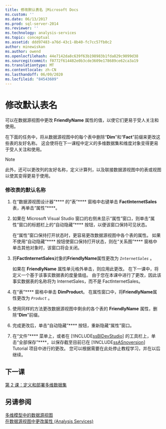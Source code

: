 ```yaml
---
title: 修改默认表名 |Microsoft Docs
ms.custom: ''
ms.date: 06/13/2017
ms.prod: sql-server-2014
ms.reviewer: ''
ms.technology: analysis-services
ms.topic: conceptual
ms.assetid: ddd97483-a76d-43c1-8b40-fc7cc57fb0c2
author: minewiskan
ms.author: owend
ms.openlocfilehash: 44e7142da8c639f63b198983b1fda829c9099d38
ms.sourcegitcommit: f0772f614482e0b3cde3609e178689ce62ca3a19
ms.translationtype: MT
ms.contentlocale: zh-CN
ms.lasthandoff: 06/09/2020
ms.locfileid: "84543609"
---
```

# <a name="modifying-default-table-names"></a>修改默认表名
  可以在数据源视图中更改 **FriendlyName** 属性的值，以使它们更易于受人关注和使用。  
  
 在下面的任务中，将从数据源视图中的每个表中删除“**Dim**”和“**Fact**”前缀来更改这些表的友好名称。 这会使将在下一课程中定义的多维数据集和维度对象变得更易于受人关注和使用。  
  
> [!NOTE]  
>  此外，还可以更改列的友好名称，定义计算列，以及联接数据源视图中的表或视图以使其变得更易于使用。  
  
### <a name="to-modify-the-default-name-of-a-table"></a>修改表的默认名称  
  
1.  在“数据源视图设计器”**** 的“表”**** 窗格中右键单击 **FactInternetSales** 表，再单击“属性”****。  
  
2.  如果在 Microsoft Visual Studio 窗口的右侧未显示“属性”窗口，则单击“属性”窗口的标题栏上的“自动隐藏”**** 按钮，以便该窗口保持可见状态。  
  
     在“属性”窗口保持打开状态时，更容易更改数据源视图中各个表的属性。 如果不使用“自动隐藏”**** 按钮使窗口保持打开状态，则在“关系图”**** 窗格中单击其他对象时，该窗口将会关闭。  
  
3.  将**FactInternetSales**对象的**FriendlyName**属性更改为 *`InternetSales`* 。  
  
     如果在 **FriendlyName** 属性单元格外单击，则应用此更改。 在下一课中，将定义一个基于该事实数据表的度量值组。 由于您在本课中进行了更改，因此该事实数据表的名称将为 InternetSales，而不是 FactInternetSales。  
  
4.  在“表”**** 窗格中单击 **DimProduct**。 在属性窗口中，将**FriendlyName**属性更改为 *`Product`* 。  
  
5.  使用同样的方法更改数据源视图中剩余的各个表的 **FriendlyName** 属性，删除“**Dim**”前缀。  
  
6.  完成更改后，单击“自动隐藏”**** 按钮，重新隐藏“属性”窗口。  
  
7.  在“文件”**** 菜单上，或者在 [!INCLUDE[ssBIDevStudio](../includes/ssbidevstudio-md.md)] 的工具栏上，单击“全部保存”****，以保存截至目前已在 [!INCLUDE[ssASnoversion](../includes/ssasnoversion-md.md)] Tutorial 项目中进行的更改。 您可以根据需要在此处停止教程学习，并在以后继续。  
  
## <a name="next-lesson"></a>下一课  
 [第 2 课：定义和部署多维数据集](lesson-2-defining-and-deploying-a-cube.md)  
  
## <a name="see-also"></a>另请参阅  
 [多维模型中的数据源视图](multidimensional-models/data-source-views-in-multidimensional-models.md)   
 [在数据源视图中更改属性 (Analysis Services)](multidimensional-models/change-properties-in-a-data-source-view-analysis-services.md)  
  
  
